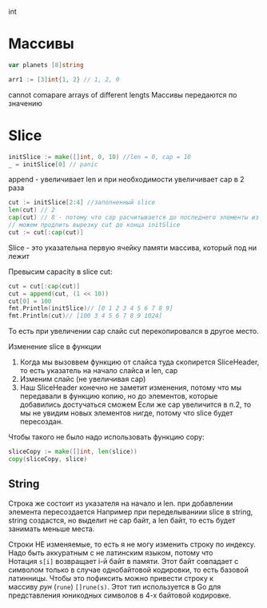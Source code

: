 int 
# Массивы
```go
var planets [8]string

arr1 := [3]int{1, 2} // 1, 2, 0
```
 cannot comapare arrays of different lengts
 Массивы передаются по значению
# Slice
```go
initSlice := make([]int, 0, 10) //len = 0, cap = 10
_ = initSlice[0] // panic
```
append - увеличивает len и при необходимости увеличивает cap в 2 раза
```go
cut := initSlice[2:4] //заполненный slice
len(cut) // 2
cap(cut) // 8 - потому что cap расчитывается до последнего элементы из storage(initSlice)
// можем продлить вырезку cut до конца initSlice
cut := cut[:cap(cut)]
```
Slice - это указательна первую ячейку памяти массива, который под ни лежит

Превысим capacity в slice cut:
```go
cut = cut[:cap(cut)]
cut = append(cut, (1 << 10))
cut[0] = 100
fmt.Println(initSlice)// [0 1 2 3 4 5 6 7 8 9]
fmt.Println(cut)// [100 3 4 5 6 7 8 9 1024]
```
 То есть при увеличении cap слайс cut перекопировался в другое место.

Изменение slice в функции
1) Когда мы вызоввем функцию от слайса туда скопирется SliceHeader, то есть указатель на начало слайса и len, cap
2) Изменим слайс (не увеличивая cap)
3) Наш SliceHeader конечно не заметит изменения, потому что мы передавали в функцию копию, но до элементов, которые добавились достучаться сможем
Если же cap увеличится в п.2, то мы не увидим новых элементов нигде, потому что slice будет пересоздан.

Чтобы такого не было надо использовать функцию copy:
```go
sliceCopy := make([]int, len(slice))
copy(sliceCopy, slice)
```

## String
Строка же состоит из указателя на начало и len. при добавлении элемента пересоздается
Например при переделываниии slice в string, string создастся, но выделит не cap байт, а len байт, то есть будет занимать меньше места.

Строки НЕ изменяемые, то есть я не могу изменить строку по индексу.
Надо быть аккуратным с не латинским языком, потому что Нотация `s[i]` возвращает i-й байт в памяти. Этот байт совпадает с символом только в случае однобайтовой кодировки, то есть базовой латинницы.
Чтобы это пофиксить можно привести строку к массиву _рун_ (`rune`) `[]rune(s)`. Этот тип используется в Go для представления юникодных символов в 4-х байтовой кодировке.